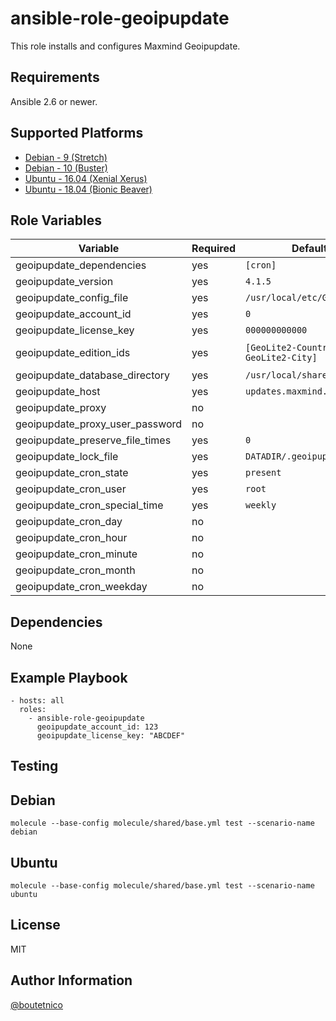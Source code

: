 ansible-role-geoipupdate
========================

This role installs and configures Maxmind Geoipupdate.

Requirements
------------

Ansible 2.6 or newer.

Supported Platforms
-------------------
- [Debian - 9 (Stretch)](https://wiki.debian.org/DebianStretch)
- [Debian - 10 (Buster)](https://wiki.debian.org/DebianBuster)
- [Ubuntu - 16.04 (Xenial Xerus)](http://releases.ubuntu.com/16.04/)
- [Ubuntu - 18.04 (Bionic Beaver)](http://releases.ubuntu.com/18.04/)


Role Variables
--------------

| Variable                        | Required | Default                             | Choices   | Comments                            |
|---------------------------------|----------|-------------------------------------|-----------|-------------------------------------|
| geoipupdate_dependencies        | yes      | `[cron]`                            | list      |                                     |
| geoipupdate_version             | yes      | `4.1.5`                             | string    |                                     |
| geoipupdate_config_file         | yes      | `/usr/local/etc/GeoIP.conf`         | string    |                                     |
| geoipupdate_account_id          | yes      | `0`                                 | string    |                                     |
| geoipupdate_license_key         | yes      | `000000000000`                      | string    |                                     |
| geoipupdate_edition_ids         | yes      | `[GeoLite2-Country, GeoLite2-City]` | list      | Databases to install.               |
| geoipupdate_database_directory  | yes      | `/usr/local/share/GeoIP`            | string    |                                     |
| geoipupdate_host                | yes      | `updates.maxmind.com`               | string    |                                     |
| geoipupdate_proxy               | no       |                                     | string    |                                     |
| geoipupdate_proxy_user_password | no       |                                     | string    |                                     |
| geoipupdate_preserve_file_times | yes      | `0`                                 | int       |                                     |
| geoipupdate_lock_file           | yes      | `DATADIR/.geoipupdate.lock`         | string    |                                     |
| geoipupdate_cron_state          | yes      | `present`                           | string    |                                     |
| geoipupdate_cron_user           | yes      | `root`                              | string    |                                     |
| geoipupdate_cron_special_time   | yes      | `weekly`                            | string    |                                     |
| geoipupdate_cron_day            | no       |                                     | int       |                                     |
| geoipupdate_cron_hour           | no       |                                     | int       |                                     |
| geoipupdate_cron_minute         | no       |                                     | int       |                                     |
| geoipupdate_cron_month          | no       |                                     | int       |                                     |
| geoipupdate_cron_weekday        | no       |                                     | int       |                                     |

Dependencies
------------

None

Example Playbook
----------------

    - hosts: all
      roles:
        - ansible-role-geoipupdate
          geoipupdate_account_id: 123
          geoipupdate_license_key: "ABCDEF"

Testing
-------

## Debian

`molecule --base-config molecule/shared/base.yml test --scenario-name debian`

## Ubuntu

`molecule --base-config molecule/shared/base.yml test --scenario-name ubuntu`

License
-------

MIT

Author Information
------------------

[@boutetnico](https://github.com/boutetnico)
